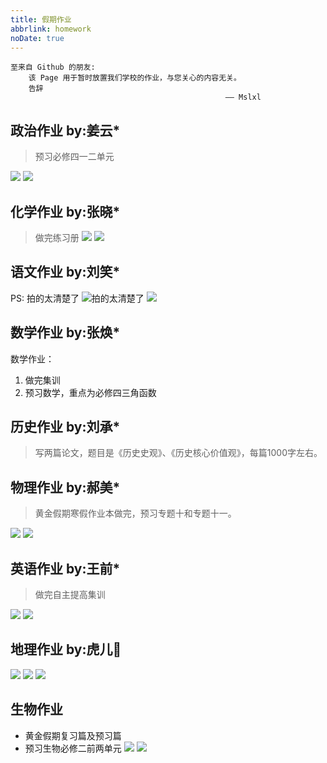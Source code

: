 ```yaml
---
title: 假期作业
abbrlink: homework
noDate: true
---
```


```raw
至来自 Github 的朋友:
    该 Page 用于暂时放置我们学校的作业，与您关心的内容无关。
    告辞
                                                —— Mslxl
```
 
## 政治作业 by:姜云*
> 预习必修四一二单元

![](assets/homework/zhengzhi1.jpg)
![](assets/homework/zhengzhi2.jpg)

## 化学作业 by:张晓*

> 做完练习册
![](assets/homework/huaxue1.jpg)
![](assets/homework/huaxue2.jpg)

## 语文作业 by:刘笑*

PS: 拍的太清楚了
![拍的太清楚了](assets/homework/yuwen1.jpg)
![](assets/homework/yuwen2.jpg)

## 数学作业 by:张焕*

数学作业：
1. 做完集训
2. 预习数学，重点为必修四三角函数

## 历史作业 by:刘承*

> 写两篇论文，题目是《历史史观》、《历史核心价值观》，每篇1000字左右。

## 物理作业 by:郝美*

> 黄金假期寒假作业本做完，预习专题十和专题十一。

![](assets/homework/wuli1.jpg)
![](assets/homework/wuli2.jpg)

## 英语作业 by:王前*

> 做完自主提高集训

![](assets/homework/yingyu2.jpg)
![](assets/homework/yingyu1.jpg)

## 地理作业 by:虎儿🐅

![](assets/homework/dili1.jpg)
![](assets/homework/dili2.jpg)
![](assets/homework/dili3.jpg)

## 生物作业

* 黄金假期复习篇及预习篇
* 预习生物必修二前两单元
![](assets/homework/shengwu1.jpg)
![](assets/homework/shengwu2.jpg)